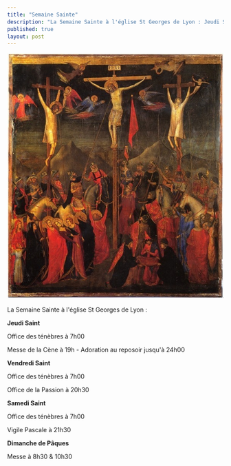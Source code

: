 ```yaml
---
title: "Semaine Sainte"
description: "La Semaine Sainte à l'église St Georges de Lyon : Jeudi Saint Office des ténèbres à 7h00 Messe de la Cène à 19h - Adoration au reposoir jusqu'à 24h00 Vendredi Saint Office des ténèbres à 7h00 Office de la Passion à 20h30 Samedi Saint Office des ténèbres..."
published: true
layout: post
---
```



![](/images/2014-04-07-passion-giotto.jpg)

La Semaine Sainte à l'église St Georges de Lyon :

**Jeudi Saint**

Office des ténèbres à 7h00

Messe de la Cène à 19h - Adoration au reposoir jusqu'à 24h00

**Vendredi Saint**

Office des ténèbres à 7h00

Office de la Passion à 20h30

**Samedi Saint**

Office des ténèbres à 7h00

Vigile Pascale à 21h30

**Dimanche de Pâques**

Messe à 8h30 & 10h30
